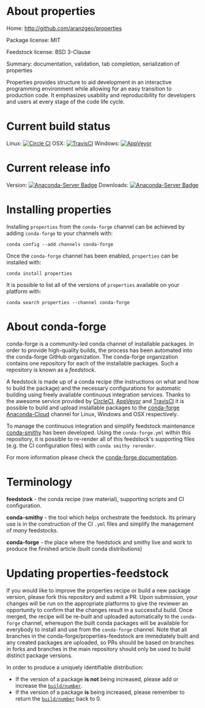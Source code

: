 About properties
================

Home: http://github.com/aranzgeo/properties

Package license: MIT

Feedstock license: BSD 3-Clause

Summary: documentation, validation, tab completion, serialization of properties

Properties provides structure to aid development in an interactive
programming environment while allowing for an easy transition to
production code. It emphasizes usability and reproducibility for
developers and users at every stage of the code life cycle.


Current build status
====================

Linux: [![Circle CI](https://circleci.com/gh/conda-forge/properties-feedstock.svg?style=shield)](https://circleci.com/gh/conda-forge/properties-feedstock)
OSX: [![TravisCI](https://travis-ci.org/conda-forge/properties-feedstock.svg?branch=master)](https://travis-ci.org/conda-forge/properties-feedstock)
Windows: [![AppVeyor](https://ci.appveyor.com/api/projects/status/github/conda-forge/properties-feedstock?svg=True)](https://ci.appveyor.com/project/conda-forge/properties-feedstock/branch/master)

Current release info
====================
Version: [![Anaconda-Server Badge](https://anaconda.org/conda-forge/properties/badges/version.svg)](https://anaconda.org/conda-forge/properties)
Downloads: [![Anaconda-Server Badge](https://anaconda.org/conda-forge/properties/badges/downloads.svg)](https://anaconda.org/conda-forge/properties)

Installing properties
=====================

Installing `properties` from the `conda-forge` channel can be achieved by adding `conda-forge` to your channels with:

```
conda config --add channels conda-forge
```

Once the `conda-forge` channel has been enabled, `properties` can be installed with:

```
conda install properties
```

It is possible to list all of the versions of `properties` available on your platform with:

```
conda search properties --channel conda-forge
```


About conda-forge
=================

conda-forge is a community-led conda channel of installable packages.
In order to provide high-quality builds, the process has been automated into the
conda-forge GitHub organization. The conda-forge organization contains one repository
for each of the installable packages. Such a repository is known as a *feedstock*.

A feedstock is made up of a conda recipe (the instructions on what and how to build
the package) and the necessary configurations for automatic building using freely
available continuous integration services. Thanks to the awesome service provided by
[CircleCI](https://circleci.com/), [AppVeyor](http://www.appveyor.com/)
and [TravisCI](https://travis-ci.org/) it is possible to build and upload installable
packages to the [conda-forge](https://anaconda.org/conda-forge)
[Anaconda-Cloud](http://docs.anaconda.org/) channel for Linux, Windows and OSX respectively.

To manage the continuous integration and simplify feedstock maintenance
[conda-smithy](http://github.com/conda-forge/conda-smithy) has been developed.
Using the ``conda-forge.yml`` within this repository, it is possible to re-render all of
this feedstock's supporting files (e.g. the CI configuration files) with ``conda smithy rerender``.

For more information please check the [conda-forge documentation](https://conda-forge.org/docs/).

Terminology
===========

**feedstock** - the conda recipe (raw material), supporting scripts and CI configuration.

**conda-smithy** - the tool which helps orchestrate the feedstock.
                   Its primary use is in the construction of the CI ``.yml`` files
                   and simplify the management of *many* feedstocks.

**conda-forge** - the place where the feedstock and smithy live and work to
                  produce the finished article (built conda distributions)


Updating properties-feedstock
=============================

If you would like to improve the properties recipe or build a new
package version, please fork this repository and submit a PR. Upon submission,
your changes will be run on the appropriate platforms to give the reviewer an
opportunity to confirm that the changes result in a successful build. Once
merged, the recipe will be re-built and uploaded automatically to the
`conda-forge` channel, whereupon the built conda packages will be available for
everybody to install and use from the `conda-forge` channel.
Note that all branches in the conda-forge/properties-feedstock are
immediately built and any created packages are uploaded, so PRs should be based
on branches in forks and branches in the main repository should only be used to
build distinct package versions.

In order to produce a uniquely identifiable distribution:
 * If the version of a package **is not** being increased, please add or increase
   the [``build/number``](http://conda.pydata.org/docs/building/meta-yaml.html#build-number-and-string).
 * If the version of a package **is** being increased, please remember to return
   the [``build/number``](http://conda.pydata.org/docs/building/meta-yaml.html#build-number-and-string)
   back to 0.